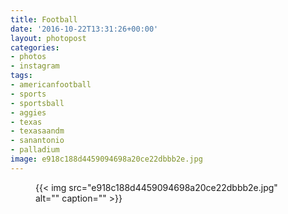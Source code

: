 ```yaml
---
title: Football
date: '2016-10-22T13:31:26+00:00'
layout: photopost
categories:
- photos
- instagram
tags:
- americanfootball
- sports
- sportsball
- aggies
- texas
- texasaandm
- sanantonio
- palladium
image: e918c188d4459094698a20ce22dbbb2e.jpg
---
```


<figure class="photo photo--square">
  {{< img src="e918c188d4459094698a20ce22dbbb2e.jpg" alt="" caption="" >}}

</figure>




